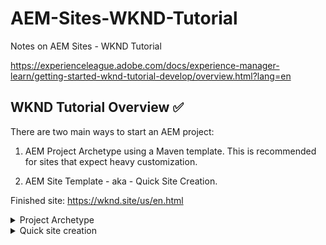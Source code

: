 # AEM-Sites-WKND-Tutorial
Notes on AEM Sites - WKND Tutorial

https://experienceleague.adobe.com/docs/experience-manager-learn/getting-started-wknd-tutorial-develop/overview.html?lang=en

## WKND Tutorial Overview ✅

There are two main ways to start an AEM project: 

1. AEM Project Archetype using a Maven template. This is recommended for sites that expect heavy customization. 

2. AEM Site Template - aka - Quick Site Creation.

Finished site: https://wknd.site/us/en.html


<details><summary><bold>Project Archetype</bold></summary>
  

Overview

1 - Project Setup ✅

2 - Component Basics ✅

Went over HTL, Sling models and how to integrate client side libraries like Sass, Less and Typescript (using npm watch)
  
3 - Pages and Templates ✅

This section covers the differences between base page components and editable templates.

Planning for most new sites starts with some mockups using a design tool like Adobe XD, which will be used in this example. 

Experience Fragments are useful in that they allow you to combine multiple elements into a single reusable component like a header or footer

Submitted two PRs on this section.

Up to "Inspect another component within the WKND components"

4 - Client-Side Libraries

5 - Style System

6 - Custom Component

7 - Unit Testing
  
</details>

<details><summary><bold>Quick site creation</bold></summary>

Overview
1 - Create a Site
2 - Intro to authoring and publishing
3 - UI planning with Adobe XD
3 - Page Templates
4 - Theming
  
</details>

